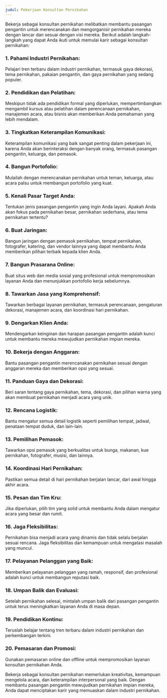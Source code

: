 ```yaml
---
judul: Pekerjaan Konsultan Pernikahan
---
```


Bekerja sebagai konsultan pernikahan melibatkan membantu pasangan pengantin untuk merencanakan dan mengorganisir pernikahan mereka dengan lancar dan sesuai dengan visi mereka. Berikut adalah langkah-langkah yang dapat Anda ikuti untuk memulai karir sebagai konsultan pernikahan:

### 1. **Pahami Industri Pernikahan:**

Pelajari tren terbaru dalam industri pernikahan, termasuk gaya dekorasi, tema pernikahan, pakaian pengantin, dan gaya pernikahan yang sedang populer.

### 2. **Pendidikan dan Pelatihan:**

Meskipun tidak ada pendidikan formal yang diperlukan, mempertimbangkan mengambil kursus atau pelatihan dalam perencanaan pernikahan, manajemen acara, atau bisnis akan memberikan Anda pemahaman yang lebih mendalam.

### 3. **Tingkatkan Keterampilan Komunikasi:**

Keterampilan komunikasi yang baik sangat penting dalam pekerjaan ini, karena Anda akan berinteraksi dengan banyak orang, termasuk pasangan pengantin, keluarga, dan pemasok.

### 4. **Bangun Portofolio:**

Mulailah dengan merencanakan pernikahan untuk teman, keluarga, atau acara palsu untuk membangun portofolio yang kuat.

### 5. **Kenali Pasar Target Anda:**

Tentukan jenis pasangan pengantin yang ingin Anda layani. Apakah Anda akan fokus pada pernikahan besar, pernikahan sederhana, atau tema pernikahan tertentu?

### 6. **Buat Jaringan:**

Bangun jaringan dengan pemasok pernikahan, tempat pernikahan, fotografer, katering, dan vendor lainnya yang dapat membantu Anda memberikan pilihan terbaik kepada klien Anda.

### 7. **Bangun Prasarana Online:**

Buat situs web dan media sosial yang profesional untuk mempromosikan layanan Anda dan menunjukkan portofolio kerja sebelumnya.

### 8. **Tawarkan Jasa yang Komprehensif:**

Tawarkan berbagai layanan pernikahan, termasuk perencanaan, pengaturan dekorasi, manajemen acara, dan koordinasi hari pernikahan.

### 9. **Dengarkan Klien Anda:**

Mendengarkan keinginan dan harapan pasangan pengantin adalah kunci untuk membantu mereka mewujudkan pernikahan impian mereka.

### 10. **Bekerja dengan Anggaran:**

Bantu pasangan pengantin merencanakan pernikahan sesuai dengan anggaran mereka dan memberikan opsi yang sesuai.

### 11. **Panduan Gaya dan Dekorasi:**

Beri saran tentang gaya pernikahan, tema, dekorasi, dan pilihan warna yang akan membuat pernikahan menjadi acara yang unik.

### 12. **Rencana Logistik:**

Bantu mengatur semua detail logistik seperti pemilihan tempat, jadwal, penataan tempat duduk, dan lain-lain.

### 13. **Pemilihan Pemasok:**

Tawarkan opsi pemasok yang berkualitas untuk bunga, makanan, kue pernikahan, fotografer, musisi, dan lainnya.

### 14. **Koordinasi Hari Pernikahan:**

Pastikan semua detail di hari pernikahan berjalan lancar, dari awal hingga akhir acara.

### 15. **Pesan dan Tim Kru:**

Jika diperlukan, pilih tim yang solid untuk membantu Anda dalam mengatur acara yang besar dan rumit.

### 16. **Jaga Fleksibilitas:**

Pernikahan bisa menjadi acara yang dinamis dan tidak selalu berjalan sesuai rencana. Jaga fleksibilitas dan kemampuan untuk mengatasi masalah yang muncul.

### 17. **Pelayanan Pelanggan yang Baik:**

Memberikan pelayanan pelanggan yang ramah, responsif, dan profesional adalah kunci untuk membangun reputasi baik.

### 18. **Umpan Balik dan Evaluasi:**

Setelah pernikahan selesai, mintalah umpan balik dari pasangan pengantin untuk terus meningkatkan layanan Anda di masa depan.

### 19. **Pendidikan Kontinu:**

Teruslah belajar tentang tren terbaru dalam industri pernikahan dan perkembangan terkini.

### 20. **Pemasaran dan Promosi:**

Gunakan pemasaran online dan offline untuk mempromosikan layanan konsultan pernikahan Anda.

Bekerja sebagai konsultan pernikahan memerlukan kreativitas, kemampuan mengelola acara, dan keterampilan interpersonal yang baik. Dengan membantu pasangan pengantin mewujudkan pernikahan impian mereka, Anda dapat menciptakan karir yang memuaskan dalam industri pernikahan.

